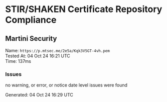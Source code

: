 # STIR/SHAKEN Certificate Repository Compliance

## Martini Security

Name: `https://p.mtsec.me/2e5a/Kqk3V5GT-4vh.pem`\
Tested At: 04 Oct 24 16:21 UTC\
Time: 137ms

### Issues

no warning, or error, or notice date level issues were found

Generated: 04 Oct 24 16:29 UTC